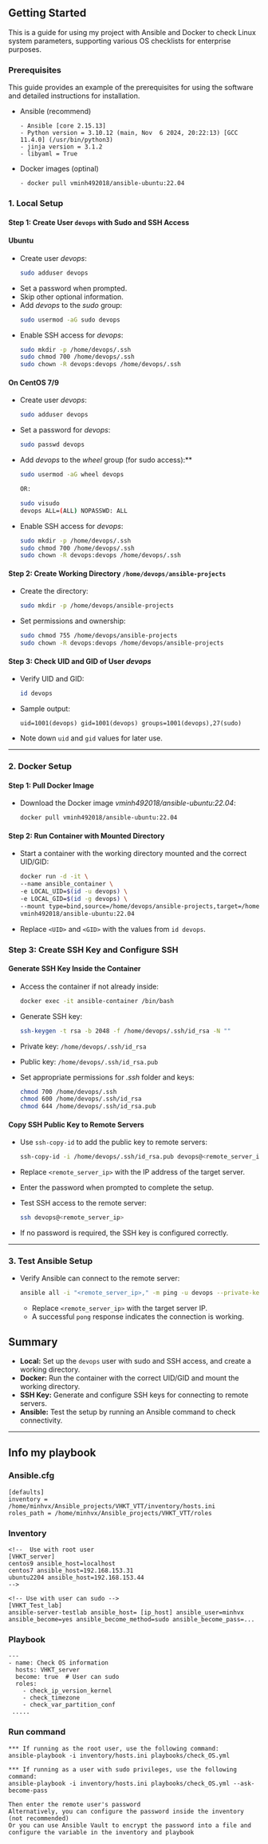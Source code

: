 ## Getting Started
This is a guide for using my project with Ansible and Docker to check Linux system parameters, supporting various OS checklists for enterprise purposes.

### Prerequisites
This guide provides an example of the prerequisites for using the software and detailed instructions for installation.
* Ansible (recommend)
  ```
  - Ansible [core 2.15.13]
  - Python version = 3.10.12 (main, Nov  6 2024, 20:22:13) [GCC 11.4.0] (/usr/bin/python3)
  - jinja version = 3.1.2
  - libyaml = True
  ```
* Docker images (optinal)
  ```
  - docker pull vminh492018/ansible-ubuntu:22.04
  ```
### 1. Local Setup
#### Step 1: Create User `devops` with Sudo and SSH Access
#### Ubuntu
* Create user *devops*:
   ```bash
   sudo adduser devops
   ```
* Set a password when prompted.
* Skip other optional information.
* Add *devops* to the *sudo* group:
   ```bash
   sudo usermod -aG sudo devops
   ```
* Enable SSH access for *devops*:
   ```bash
   sudo mkdir -p /home/devops/.ssh
   sudo chmod 700 /home/devops/.ssh
   sudo chown -R devops:devops /home/devops/.ssh
   ```
#### On CentOS 7/9
* Create user *devops*:
   ```bash
   sudo adduser devops
   ```

* Set a password for *devops*:
   ```bash
   sudo passwd devops
   ```

* Add *devops* to the *wheel* group (for sudo access):**
   ```bash
   sudo usermod -aG wheel devops

   OR:

   sudo visudo
   devops ALL=(ALL) NOPASSWD: ALL
   ```

* Enable SSH access for *devops*:
   ```bash
   sudo mkdir -p /home/devops/.ssh
   sudo chmod 700 /home/devops/.ssh
   sudo chown -R devops:devops /home/devops/.ssh
   ```

#### Step 2: Create Working Directory `/home/devops/ansible-projects`
* Create the directory:
   ```bash
   sudo mkdir -p /home/devops/ansible-projects
   ```

* Set permissions and ownership:
   ```bash
   sudo chmod 755 /home/devops/ansible-projects
   sudo chown -R devops:devops /home/devops/ansible-projects
   ```
   
#### Step 3: Check UID and GID of User *devops*
* Verify UID and GID:
   ```bash
   id devops
   ```
* Sample output:
  ```
  uid=1001(devops) gid=1001(devops) groups=1001(devops),27(sudo)
  ```
* Note down `uid` and `gid` values for later use.
---

### 2. Docker Setup
#### Step 1: Pull Docker Image
* Download the Docker image *vminh492018/ansible-ubuntu:22.04*:
   ```bash
   docker pull vminh492018/ansible-ubuntu:22.04
   ```

#### Step 2: Run Container with Mounted Directory
* Start a container with the working directory mounted and the correct UID/GID:
   ```bash
  docker run -d -it \
  --name ansible_container \
  -e LOCAL_UID=$(id -u devops) \
  -e LOCAL_GID=$(id -g devops) \
  --mount type=bind,source=/home/devops/ansible-projects,target=/home/devops/ansible-projects \
  vminh492018/ansible-ubuntu:22.04
   ```
* Replace `<UID>` and `<GID>` with the values from `id devops`.

### Step 3: Create SSH Key and Configure SSH
#### Generate SSH Key Inside the Container
* Access the container if not already inside:
   ```bash
   docker exec -it ansible-container /bin/bash
   ```

* Generate SSH key:
   ```bash
   ssh-keygen -t rsa -b 2048 -f /home/devops/.ssh/id_rsa -N ""
   ```
* Private key: `/home/devops/.ssh/id_rsa`
* Public key: `/home/devops/.ssh/id_rsa.pub`

* Set appropriate permissions for *.ssh* folder and keys:
   ```bash
   chmod 700 /home/devops/.ssh
   chmod 600 /home/devops/.ssh/id_rsa
   chmod 644 /home/devops/.ssh/id_rsa.pub
   ```

#### Copy SSH Public Key to Remote Servers
* Use `ssh-copy-id` to add the public key to remote servers:
   ```bash
   ssh-copy-id -i /home/devops/.ssh/id_rsa.pub devops@<remote_server_ip>
   ```
* Replace `<remote_server_ip>` with the IP address of the target server.
* Enter the password when prompted to complete the setup.

* Test SSH access to the remote server:
   ```bash
   ssh devops@<remote_server_ip>
   ```
* If no password is required, the SSH key is configured correctly.
---

### 3. Test Ansible Setup
* Verify Ansible can connect to the remote server:
   ```bash
   ansible all -i "<remote_server_ip>," -m ping -u devops --private-key=/home/devops/.ssh/id_rsa
   ```
   - Replace `<remote_server_ip>` with the target server IP.
   - A successful `pong` response indicates the connection is working.

## Summary
- **Local:** Set up the `devops` user with sudo and SSH access, and create a working directory.
- **Docker:** Run the container with the correct UID/GID and mount the working directory.
- **SSH Key:** Generate and configure SSH keys for connecting to remote servers.
- **Ansible:** Test the setup by running an Ansible command to check connectivity.
---
## Info my playbook
### Ansible.cfg
```
[defaults]
inventory =  /home/minhvx/Ansible_projects/VHKT_VTT/inventory/hosts.ini
roles_path = /home/minhvx/Ansible_projects/VHKT_VTT/roles
```
### Inventory
```
<!--  Use with root user
[VHKT_server]
centos9 ansible_host=localhost
centos7 ansible_host=192.168.153.31
ubuntu2204 ansible_host=192.168.153.44
-->

<!-- Use with user can sudo -->
[VHKT_Test_lab]
ansible-server-testlab ansible_host= [ip_host] ansible_user=minhvx ansible_become=yes ansible_become_method=sudo ansible_become_pass=...
```

### Playbook
```
---
- name: Check OS information
  hosts: VHKT_server
  become: true  # User can sudo
  roles:
    - check_ip_version_kernel
    - check_timezone
    - check_var_partition_conf
 .....
```

### Run command
```
*** If running as the root user, use the following command:
ansible-playbook -i inventory/hosts.ini playbooks/check_OS.yml

*** If running as a user with sudo privileges, use the following command:
ansible-playbook -i inventory/hosts.ini playbooks/check_OS.yml --ask-become-pass

Then enter the remote user's password
Alternatively, you can configure the password inside the inventory (not recommended)
Or you can use Ansible Vault to encrypt the password into a file and configure the variable in the inventory and playbook

```
